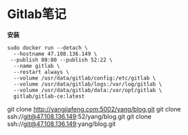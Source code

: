 # Gitlab笔记

**安装**

```
sudo docker run --detach \
  --hostname 47.108.136.149 \
 --publish 80:80 --publish 52:22 \
  --name gitlab \
  --restart always \
  --volume /usr/data/gitlab/config:/etc/gitlab \
  --volume /usr/data/gitlab/logs:/var/log/gitlab \
  --volume /usr/data/gitlab/data:/var/opt/gitlab \
  gitlab/gitlab-ce:latest

```
git clone http://yangjiafeng.com:5002/yang/blog.git
git clone ssh://git@47.108.136.149:52/yang/blog.git
git clone ssh://git@47.108.136.149:yang/blog.git